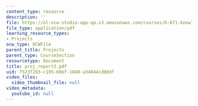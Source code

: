 ```yaml
---
content_type: resource
description: ''
file: https://ol-ocw-studio-app-qa.s3.amazonaws.com/courses/6-871-knowledge-based-applications-systems-spring-2005/7523f283c19560ef1849a34844cd8ddf_proj_report3.pdf
file_type: application/pdf
learning_resource_types:
- Projects
ocw_type: OCWFile
parent_title: Projects
parent_type: CourseSection
resourcetype: Document
title: proj_report3.pdf
uid: 7523f283-c195-60ef-1849-a34844cd8ddf
video_files:
  video_thumbnail_file: null
video_metadata:
  youtube_id: null
---
```

